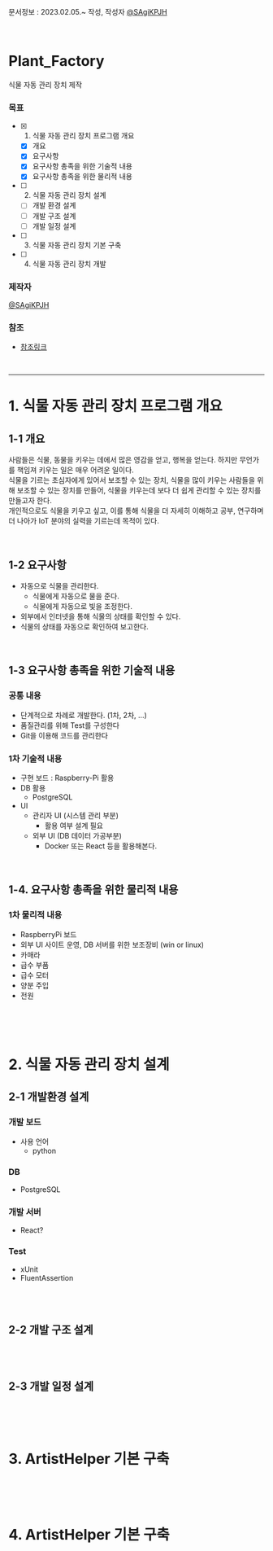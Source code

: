 문서정보 : 2023.02.05.~ 작성, 작성자 [@SAgiKPJH](https://github.com/SAgiKPJH)

<br>

# Plant_Factory
식물 자동 관리 장치 제작

### 목표

- [x] 1. 식물 자동 관리 장치 프로그램 개요
  - [x] 개요
  - [x] 요구사항
  - [x] 요구사항 총족을 위한 기술적 내용
  - [x] 요구사항 총족을 위한 물리적 내용
- [ ] 2. 식물 자동 관리 장치 설계
  - [ ] 개발 환경 설계
  - [ ] 개발 구조 설계
  - [ ] 개발 일정 설계
- [ ] 3. 식물 자동 관리 장치 기본 구축
- [ ] 4. 식물 자동 관리 장치 개발


### 제작자
[@SAgiKPJH](https://github.com/SAgiKPJH)

### 참조

- [참조링크](참조링크)

<br>

---

# 1. 식물 자동 관리 장치 프로그램 개요

## 1-1 개요

사람들은 식물, 동물을 키우는 데에서 많은 영감을 얻고, 행복을 얻는다. 하지만 무언가를 책임져 키우는 일은 매우 어려운 일이다.  
식물을 기르는 초심자에게 있어서 보조할 수 있는 장치, 식물을 많이 키우는 사람들을 위해 보조할 수 있는 장치를 만들어, 식물을 키우는데 보다 더 쉽게 관리할 수 있는 장치를 만들고자 한다.  
개인적으로도 식물을 키우고 싶고, 이를 통해 식물을 더 자세히 이해하고 공부, 연구하며 더 나아가 IoT 분야의 실력을 기르는데 목적이 있다.

<br>

## 1-2 요구사항

- 자동으로 식물을 관리한다.
  - 식물에게 자동으로 물을 준다.
  - 식물에게 자동으로 빛을 조정한다.
- 외부에서 인터넷을 통해 식물의 상태를 확인할 수 있다.
- 식물의 상태를 자동으로 확인하여 보고한다.

<br>

## 1-3 요구사항 총족을 위한 기술적 내용

### 공통 내용

- 단계적으로 차례로 개발한다. (1차, 2차, ...)
- 품질관리를 위해 Test를 구성한다
- Git을 이용해 코드를 관리한다

### 1차 기술적 내용

- 구현 보드 : Raspberry-Pi 활용
- DB 활용
  - PostgreSQL
- UI
  - 관리자 UI (시스템 관리 부분)
    - 활용 여부 설계 필요
  - 외부 UI (DB 데이터 가공부분)
    - Docker 또는 React 등을 활용해본다.

<br>

## 1-4. 요구사항 총족을 위한 물리적 내용

### 1차 물리적 내용

- RaspberryPi 보드
- 외부 UI 사이트 운영, DB 서버를 위한 보조장비 (win or linux)
- 카매라
- 급수 부품
- 급수 모터
- 양분 주입
- 전원

<br><br><br>

# 2. 식물 자동 관리 장치 설계

## 2-1 개발환경 설계

### 개발 보드
- 사용 언어
  - python

### DB
- PostgreSQL

### 개발 서버
- React?

### Test
- xUnit
- FluentAssertion

<br><br>

## 2-2 개발 구조 설계

<br><br>


## 2-3 개발 일정 설계

<br><br><br>

# 3. ArtistHelper 기본 구축

<br><br><br>

# 4. ArtistHelper 기본 구축
